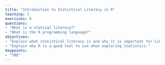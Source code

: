 ```yaml
---
title: "Introduction to Statistical Literacy in R"
teaching: 5
exercises: 0
questions:
- "What is a statical literacy?"
- "What is the R programming language?"
objectives:
- "Explain what statistical literacy is and why it is important for Librarians."
- "Explain why R is a good tool to use when exploring statistics."
keypoints:
- "TBD"
---
```

